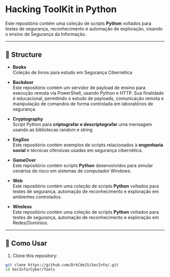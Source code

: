 # Hacking ToolKit in Python

Este repositório contém uma coleção de scripts **Python** voltados para testes de segurança, reconhecimento e automação de exploração, visando o ensino de Segurança da Informação.

---

## 📂 Structure

- **Books**  
  Coleção de livros para estudo em Segurança Cibernética
  
- **Backdoor**  
  Este repositório contém um servidor de payload de ensino para execução remota via PowerShell, usando Python e HTTP.
  Sua finalidade é educacional, permitindo o estudo de payloads, comunicação remota e manipulação de comandos de forma controlada em laboratórios de segurança.

- **Cryptography**  
  Script Python para **criptografar e descriptografar** uma mensagem usando as bibliotecas random e string

- **EngSoc**  
  Este repositório contém exemplos de scripts relacionados à **engenharia social** e técnicas ofensivas usadas em segurança cibernética.

- **GameOver**  
  Este repositório contém scripts **Python** desenvolvidos para simular cenários de risco em sistemas de computador Windows.

- **Web**  
  Este repositório contém uma coleção de scripts **Python** voltados para testes de segurança, automação de reconhecimento e exploração em ambientes controlados.

- **Wireless**  
  Este repositório contém uma coleção de scripts **Python** voltados para testes de segurança, automação de reconhecimento e exploração em Redes/Domínios.
---

## 🚀 Como Usar

1. Clone this repository:
```bash
git clone https://github.com/DrkCde15/SecInfo/.git
cd SecInfo/Cyber/Tools
